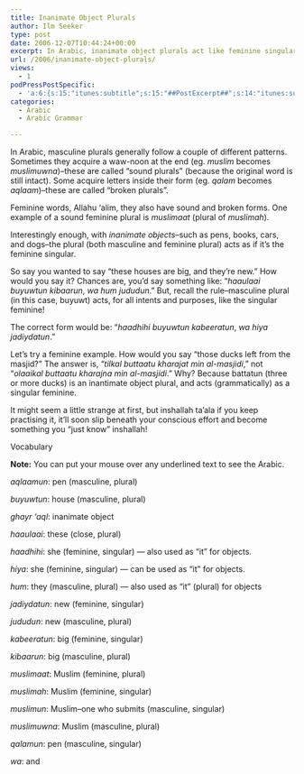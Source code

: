 ```yaml
---
title: Inanimate Object Plurals
author: Ilm Seeker
type: post
date: 2006-12-07T10:44:24+00:00
excerpt: In Arabic, inanimate object plurals act like feminine singulars. Broken and sound plurals are just different types of plurals. Examples.
url: /2006/inanimate-object-plurals/
views:
  - 1
podPressPostSpecific:
  - 'a:6:{s:15:"itunes:subtitle";s:15:"##PostExcerpt##";s:14:"itunes:summary";s:15:"##PostExcerpt##";s:15:"itunes:keywords";s:17:"##WordPressCats##";s:13:"itunes:author";s:10:"##Global##";s:15:"itunes:explicit";s:2:"No";s:12:"itunes:block";s:2:"No";}'
categories:
  - Arabic
  - Arabic Grammar

---
```

In Arabic, masculine plurals generally follow a couple of different patterns. Sometimes they acquire a waw-noon at the end (eg. <dfn title="مُسلِمٌ">muslim</dfn> becomes <dfn title="مُسلِمُونَ">muslimuwna</dfn>)&#8211;these are called &#8220;sound plurals&#8221; (because the original word is still intact). Some acquire letters inside their form (eg. <dfn title="قَلَمٌ">qalam</dfn> becomes <dfn title="أقلامٌ">aqlaam</dfn>)&#8211;these are called &#8220;broken plurals&#8221;.

Feminine words, Allahu &#8216;alim, they also have sound and broken forms. One example of a sound feminine plural is <dfn title="مُسلِمَاتٌ">muslimaat</dfn> (plural of <dfn title="مُسلِمَة">muslimah</dfn>).

Interestingly enough, <span class="gem">with <dfn title="غَيرعقَل">inanimate objects</dfn>&#8211;such as pens, books, cars, and dogs&#8211;the plural (both masculine and feminine plural) acts as if it&#8217;s the feminine singular.</span>

So say you wanted to say &#8220;these houses are big, and they&#8217;re new.&#8221; How would you say it? Chances are, you&#8217;d say something like: &#8220;<dfn title="هَؤُلاإ">haaulaai</dfn> <dfn title="بُيُوتٌ">buyuwtun</dfn> <dfn title="كِبَارٌ">kibaarun</dfn>, <dfn title="وَ">wa</dfn> <dfn title="هُم">hum</dfn> <dfn title="جُدُدٌ">jududun</dfn>.&#8221; But, recall the rule&#8211;masculine plural (in this case, buyuwt) acts, for all intents and purposes, like the singular feminine!

The correct form would be: &#8220;<dfn title="هَاذِهِ">haadhihi</dfn> <dfn title="بُيُوتٌ">buyuwtun</dfn> <dfn title="كَبِيرَةٌ">kabeeratun</dfn>, <dfn title="وَ">wa</dfn> <dfn title="هِيَ">hiya</dfn> <dfn title="جَدِيدَةٌ">jadiydatun</dfn>.&#8221;

Let&#8217;s try a feminine example. How would you say &#8220;those ducks left from the masjid?&#8221; The answer is, &#8220;<dfn title="تِلكَ">tilkal</dfn> <dfn title="البَطَّاتُ">buttaatu</dfn> <dfn title="خَرَجَت">kharajat</dfn> <dfn title="مِن">min</dfn> <dfn title="المَسجِدِ">al-masjidi</dfn>,&#8221; not &#8220;<dfn title="أولَائِكَ">olaaikal</dfn> <dfn title="البَطَّاتُ">buttaatu</dfn> <dfn title="خَرَجَنَ">kharajna</dfn> <dfn title="مِن">min</dfn> <dfn title="المَسجِدِ">al-masjidi</dfn>.&#8221; Why? Because battatun (three or more ducks) is an inantimate object plural, and acts (grammatically) as a singular feminine.

It might seem a little strange at first, but inshallah ta&#8217;ala if you keep practising it, it&#8217;ll soon slip beneath your conscious effort and become something you &#8220;just know&#8221; inshallah!

<div class="miniTitle">
  Vocabulary
</div>

**Note:** You can put your mouse over any underlined text to see the Arabic.

<dfn title="أقلامٌ">aqlaamun</dfn>: pen (masculine, plural)

<dfn title="بُيُوتٌ">buyuwtun</dfn>: house (masculine, plural)

<dfn title="غَيرعقَل">ghayr &#8216;aql</dfn>: inanimate object

<dfn title="هَؤُلاإ">haaulaai</dfn>: these (close, plural)

<dfn title="هَاذِهِ">haadhihi</dfn>: she (feminine, singular) &#8212; also used as &#8220;it&#8221; for objects.

<dfn title="هِيَ">hiya</dfn>: she (feminine, singular) &#8212; can be used as &#8220;it&#8221; for objects.

<dfn title="هُم">hum</dfn>: they (masculine, plural) &#8212; also used as &#8220;it&#8221; (plural) for objects

<dfn title="جَدِيدَةٌ">jadiydatun</dfn>: new (feminine, singular)

<dfn title="جُدُدٌ">jududun</dfn>: new (masculine, plural)

<dfn title="كَبِيرَةٌ">kabeeratun</dfn>: big (feminine, singular)

<dfn title="كِبَارٌ">kibaarun</dfn>: big (masculine, plural)

<dfn title="مُسلِمَاتٌ">muslimaat</dfn>: Muslim (feminine, plural)

<dfn title="مُسلِمَة">muslimah</dfn>: Muslim (feminine, singular)

<dfn title="مُسلِمٌ">muslimun</dfn>: Muslim&#8211;one who submits (masculine, singular)

<dfn title="مُسلِمُونَ">muslimuwna</dfn>: Muslim (masculine, plural)

<dfn title="قَلَمٌ">qalamun</dfn>: pen (masculine, singular)

<dfn title="وَ">wa</dfn>: and